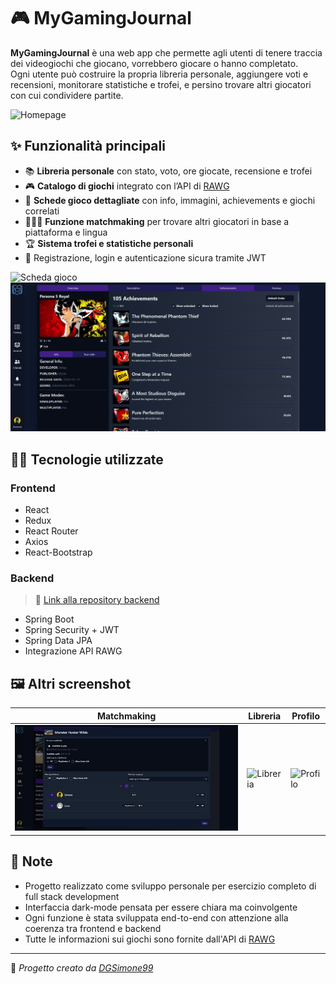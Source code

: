 # 🎮 MyGamingJournal

**MyGamingJournal** è una web app che permette agli utenti di tenere traccia dei videogiochi che giocano, vorrebbero giocare o hanno completato.  
Ogni utente può costruire la propria libreria personale, aggiungere voti e recensioni, monitorare statistiche e trofei, e persino trovare altri giocatori con cui condividere partite.

![Homepage](./screenshots/homepage.png)

## ✨ Funzionalità principali

- 📚 **Libreria personale** con stato, voto, ore giocate, recensione e trofei
- 🎮 **Catalogo di giochi** integrato con l’API di [RAWG](https://rawg.io/apidocs)
- 🧩 **Schede gioco dettagliate** con info, immagini, achievements e giochi correlati
- 🧑‍🤝‍🧑 **Funzione matchmaking** per trovare altri giocatori in base a piattaforma e lingua
- 🏆 **Sistema trofei e statistiche personali**
- 🔐 Registrazione, login e autenticazione sicura tramite JWT

![Scheda gioco](./screenshots/game-details.png)  
![Achievements](./screenshots/achievements.png)

## 🧑‍💻 Tecnologie utilizzate

### Frontend
- React
- Redux
- React Router
- Axios
- React-Bootstrap

### Backend
> 🔗 [Link alla repository backend](https://github.com/DGSimone99/mygamingjournal-backend)

- Spring Boot
- Spring Security + JWT
- Spring Data JPA
- Integrazione API RAWG

## 🖼️ Altri screenshot

| Matchmaking | Libreria | Profilo |
|-------------|----------|---------|
| ![Matchmaking](./screenshots/matchmaking.png) | ![Libreria](./screenshots/library.png) | ![Profilo](./screenshots/profile.png) |

## 📌 Note

- Progetto realizzato come sviluppo personale per esercizio completo di full stack development
- Interfaccia dark-mode pensata per essere chiara ma coinvolgente
- Ogni funzione è stata sviluppata end-to-end con attenzione alla coerenza tra frontend e backend
- Tutte le informazioni sui giochi sono fornite dall'API di [RAWG](https://rawg.io/apidocs)

---

🧠 *Progetto creato da [DGSimone99](https://github.com/DGSimone99)*  

